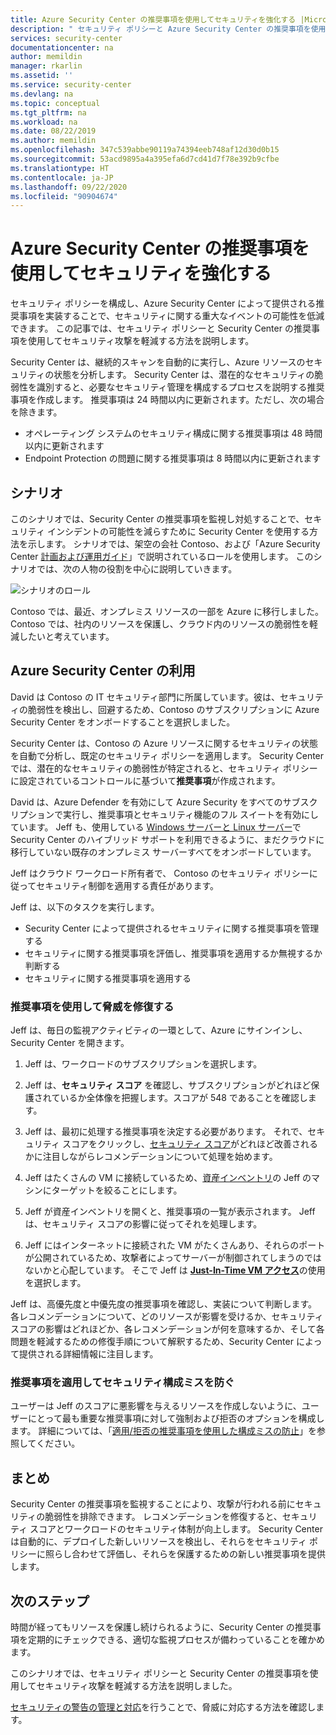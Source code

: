 ```yaml
---
title: Azure Security Center の推奨事項を使用してセキュリティを強化する |Microsoft Docs
description: " セキュリティ ポリシーと Azure Security Center の推奨事項を使用して、セキュリティ攻撃を軽減する方法を説明します。 "
services: security-center
documentationcenter: na
author: memildin
manager: rkarlin
ms.assetid: ''
ms.service: security-center
ms.devlang: na
ms.topic: conceptual
ms.tgt_pltfrm: na
ms.workload: na
ms.date: 08/22/2019
ms.author: memildin
ms.openlocfilehash: 347c539abbe90119a74394eeb748af12d30d0b15
ms.sourcegitcommit: 53acd9895a4a395efa6d7cd41d7f78e392b9cfbe
ms.translationtype: HT
ms.contentlocale: ja-JP
ms.lasthandoff: 09/22/2020
ms.locfileid: "90904674"
---
```

# <a name="use-azure-security-center-recommendations-to-enhance-security"></a>Azure Security Center の推奨事項を使用してセキュリティを強化する

セキュリティ ポリシーを構成し、Azure Security Center によって提供される推奨事項を実装することで、セキュリティに関する重大なイベントの可能性を低減できます。 この記事では、セキュリティ ポリシーと Security Center の推奨事項を使用してセキュリティ攻撃を軽減する方法を説明します。 

Security Center は、継続的スキャンを自動的に実行し、Azure リソースのセキュリティの状態を分析します。 Security Center は、潜在的なセキュリティの脆弱性を識別すると、必要なセキュリティ管理を構成するプロセスを説明する推奨事項を作成します。 推奨事項は 24 時間以内に更新されます。ただし、次の場合を除きます。

- オペレーティング システムのセキュリティ構成に関する推奨事項は 48 時間以内に更新されます
- Endpoint Protection の問題に関する推奨事項は 8 時間以内に更新されます

## <a name="scenario"></a>シナリオ
このシナリオでは、Security Center の推奨事項を監視し対処することで、セキュリティ インシデントの可能性を減らすために Security Center を使用する方法を示します。 シナリオでは、架空の会社 Contoso、および「Azure Security Center [計画および運用ガイド](security-center-planning-and-operations-guide.md#security-roles-and-access-controls)」で説明されているロールを使用します。 このシナリオでは、次の人物の役割を中心に説明していきます。

![シナリオのロール](./media/security-center-using-recommendations/scenario-roles.png)

Contoso では、最近、オンプレミス リソースの一部を Azure に移行しました。 Contoso では、社内のリソースを保護し、クラウド内のリソースの脆弱性を軽減したいと考えています。

## <a name="use-azure-security-center"></a>Azure Security Center の利用
David は Contoso の IT セキュリティ部門に所属しています。彼は、セキュリティの脆弱性を検出し、回避するため、Contoso のサブスクリプションに Azure Security Center をオンボードすることを選択しました。 

Security Center は、Contoso の Azure リソースに関するセキュリティの状態を自動で分析し、既定のセキュリティ ポリシーを適用します。 Security Center では、潜在的なセキュリティの脆弱性が特定されると、セキュリティ ポリシーに設定されているコントロールに基づいて**推奨事項**が作成されます。 

David は、Azure Defender を有効にして Azure Security をすべてのサブスクリプションで実行し、推奨事項とセキュリティ機能のフル スイートを有効にしています。 Jeff も、使用している [Windows サーバーと Linux サーバー](quickstart-onboard-machines.md)で Security Center のハイブリッド サポートを利用できるように、まだクラウドに移行していない既存のオンプレミス サーバーすべてをオンボードしています。

Jeff はクラウド ワークロード所有者で、 Contoso のセキュリティ ポリシーに従ってセキュリティ制御を適用する責任があります。 

Jeff は、以下のタスクを実行します。

- Security Center によって提供されるセキュリティに関する推奨事項を管理する
- セキュリティに関する推奨事項を評価し、推奨事項を適用するか無視するか判断する
- セキュリティに関する推奨事項を適用する

### <a name="remediate-threats-using-recommendations"></a>推奨事項を使用して脅威を修復する
Jeff は、毎日の監視アクティビティの一環として、Azure にサインインし、Security Center を開きます。 

1. Jeff は、ワークロードのサブスクリプションを選択します。

2. Jeff は、**セキュリティ スコア** を確認し、サブスクリプションがどれほど保護されているか全体像を把握します。スコアが 548 であることを確認します。

3. Jeff は、最初に処理する推奨事項を決定する必要があります。 それで、セキュリティ スコアをクリックし、[セキュリティ スコア](secure-score-security-controls.md)がどれほど改善されるかに注目しながらレコメンデーションについて処理を始めます。

4. Jeff はたくさんの VM に接続しているため、[資産インベントリ](asset-inventory.md)の Jeff のマシンにターゲットを絞ることにします。

5. Jeff が資産インベントリを開くと、推奨事項の一覧が表示されます。 Jeff は、セキュリティ スコアの影響に従ってそれを処理します。

6. Jeff にはインターネットに接続された VM がたくさんあり、それらのポートが公開されているため、攻撃者によってサーバーが制御されてしまうのではないかと心配しています。 そこで Jeff は [**Just-In-Time VM アクセス**](security-center-just-in-time.md)の使用を選択します。

Jeff は、高優先度と中優先度の推奨事項を確認し、実装について判断します。 各レコメンデーションについて、どのリソースが影響を受けるか、セキュリティ スコアの影響はどれほどか、各レコメンデーションが何を意味するか、そして各問題を軽減するための修復手順について解釈するため、Security Center によって提供される詳細情報に注目します。

### <a name="enforce-recommendations-to-prevent-security-misconfigurations"></a>推奨事項を適用してセキュリティ構成ミスを防ぐ

ユーザーは Jeff のスコアに悪影響を与えるリソースを作成しないように、ユーザーにとって最も重要な推奨事項に対して強制および拒否のオプションを構成します。 詳細については、「[適用/拒否の推奨事項を使用した構成ミスの防止](prevent-misconfigurations.md)」を参照してください。


## <a name="conclusion"></a>まとめ
Security Center の推奨事項を監視することにより、攻撃が行われる前にセキュリティの脆弱性を排除できます。 レコメンデーションを修復すると、セキュリティ スコアとワークロードのセキュリティ体制が向上します。 Security Center は自動的に、デプロイした新しいリソースを検出し、それらをセキュリティ ポリシーに照らし合わせて評価し、それらを保護するための新しい推奨事項を提供します。


## <a name="next-steps"></a>次のステップ
時間が経ってもリソースを保護し続けられるように、Security Center の推奨事項を定期的にチェックできる、適切な監視プロセスが備わっていることを確かめます。

このシナリオでは、セキュリティ ポリシーと Security Center の推奨事項を使用してセキュリティ攻撃を軽減する方法を説明しました。

[セキュリティの警告の管理と対応](security-center-managing-and-responding-alerts.md)を行うことで、脅威に対応する方法を確認します。
